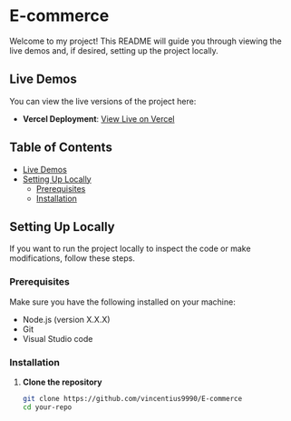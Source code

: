 # E-commerce

Welcome to my project! This README will guide you through viewing the live demos and, if desired, setting up the project locally.

## Live Demos

You can view the live versions of the project here:
- **Vercel Deployment**: [View Live on Vercel](https://ecommerce-cg31n5uwy-vincents-projects-ec5e997c.vercel.app)

## Table of Contents

- [Live Demos](#live-demos)
- [Setting Up Locally](#setting-up-locally)
  - [Prerequisites](#prerequisites)
  - [Installation](#installation)
## Setting Up Locally

If you want to run the project locally to inspect the code or make modifications, follow these steps.

### Prerequisites

Make sure you have the following installed on your machine:
- Node.js (version X.X.X)
- Git
- Visual Studio code

### Installation

1. **Clone the repository**
   ```bash
   git clone https://github.com/vincentius9990/E-commerce
   cd your-repo
